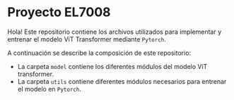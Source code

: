 # Proyecto EL7008

Hola! Este repositorio contiene los archivos utilizados para implementar y entrenar el modelo ViT Transformer mediante `Pytorch`.

A continuación se describe la composición de este repositorio:

- La carpeta `model` contiene los diferentes módulos del modelo ViT transformer. 
- La carpeta `utils` contiene diferentes módulos necesarios para entrenar el modelo en `Pytorch`.